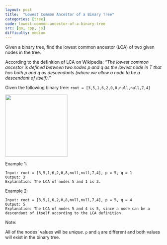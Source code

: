 ```yaml
---
layout: post
title:  "Lowest Common Ancestor of a Binary Tree"
categories: [tree]
code: lowest-common-ancestor-of-a-binary-tree
src: [go, cpp, js]
difficulty: medium
---
```


Given a binary tree, find the lowest common ancestor (LCA) of two given nodes in the tree.

According to the definition of LCA on Wikipedia: *“The lowest common ancestor is defined between two nodes p and q as the lowest node in T that has both p and q as descendants (where we allow a node to be a descendant of itself).”*

Given the following binary tree: `root = [3,5,1,6,2,0,8,null,null,7,4]`

<img src="/code-learn/static/img/posts/lowest-common-ancestor-of-a-binary-tree.png" width="200px">

Example 1:
```
Input: root = [3,5,1,6,2,0,8,null,null,7,4], p = 5, q = 1
Output: 3
Explanation: The LCA of nodes 5 and 1 is 3.
```

Example 2:
```
Input: root = [3,5,1,6,2,0,8,null,null,7,4], p = 5, q = 4
Output: 5
Explanation: The LCA of nodes 5 and 4 is 5, since a node can be a descendant of itself according to the LCA definition.
```

Note:

All of the nodes' values will be *unique*.
`p` and `q` are different and both values will exist in the binary tree.
